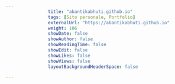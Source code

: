 ---
                title: "abantikabhuti.github.io"
                tags: [Sito personale, Portfolio]
                externalUrl: "https://abantikabhuti.github.io"
                weight: 106
                showDate: false
                showAuthor: false
                showReadingTime: false
                showEdit: false
                showLikes: false
                showViews: false
                layoutBackgroundHeaderSpace: false
                ---

